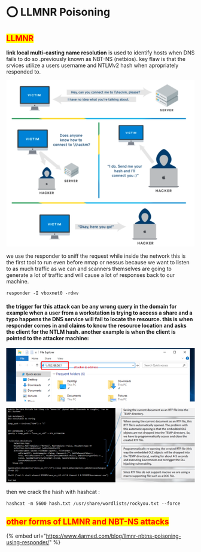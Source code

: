 # ⭕ LLMNR Poisoning

## <mark style="color:red;">LLMNR</mark>

**link local multi-casting name resolution** is used to identify hosts when DNS fails to do so .previously known as NBT-NS (netbios). key flaw is that the srvices utilize a users username and NTLMv2 hash when apropriately responded to.

![](<../../../.gitbook/assets/image (204).png>)

we use the responder to sniff the request while inside the network this is the first tool to run even before nmap or nessus because we want to listen to as much traffic as we can and scanners themselves are going to generate a lot of traffic and will cause a lot of responses back to our machine.

```
responder -I vboxnet0 -rdwv
```

#### the trigger for this attack can be any wrong query in the domain for example when a user from a workstation is trying to access a share and a typo happens the DNS service will fail to locate the resource. this is when responder comes in and claims to know the resource location and asks the client for the NTLM hash. another example is when the client is pointed to the attacker machine:

![](<../../../.gitbook/assets/image (211).png>)

![](<../../../.gitbook/assets/image (208).png>)

then we crack the hash with hashcat :

```
hashcat -m 5600 hash.txt /usr/share/wordlists/rockyou.txt --force
```

## <mark style="color:red;">other forms of LLMNR and NBT-NS attacks</mark>

{% embed url="https://www.4armed.com/blog/llmnr-nbtns-poisoning-using-responder/" %}

